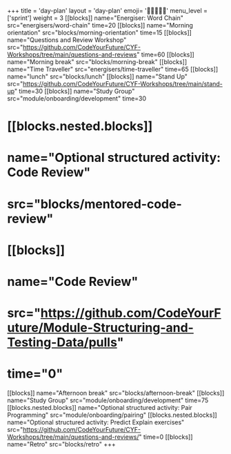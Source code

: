 +++
title = 'day-plan'
layout = 'day-plan'
emoji= '🧑🏾‍🤝‍🧑🏾'
menu_level = ['sprint']
weight = 3
[[blocks]]
name="Energiser: Word Chain"
src="energisers/word-chain"
time=20
[[blocks]]
name="Morning orientation"
src="blocks/morning-orientation"
time=15
[[blocks]]
name="Questions and Review Workshop"
src="https://github.com/CodeYourFuture/CYF-Workshops/tree/main/questions-and-reviews"
time=60
[[blocks]]
name="Morning break"
src="blocks/morning-break"
[[blocks]]
name="Time Traveller"
src="energisers/time-traveller"
time=65
[[blocks]]
name="lunch"
src="blocks/lunch"
[[blocks]]
name="Stand Up"
src="https://github.com/CodeYourFuture/CYF-Workshops/tree/main/stand-up"
time=30
[[blocks]]
name="Study Group"
src="module/onboarding/development"
time=30
# [[blocks.nested.blocks]]
# name="Optional structured activity: Code Review"
# src="blocks/mentored-code-review"
# [[blocks]]
# name="Code Review"
# src="https://github.com/CodeYourFuture/Module-Structuring-and-Testing-Data/pulls"
# time="0"
[[blocks]]
name="Afternoon break"
src="blocks/afternoon-break"
[[blocks]]
name="Study Group"
src="module/onboarding/development"
time=75
[[blocks.nested.blocks]]
name="Optional structured activity: Pair Programming"
src="module/onboarding/pairing"
[[blocks.nested.blocks]]
name="Optional structured activity: Predict Explain exercises"
src="https://github.com/CodeYourFuture/CYF-Workshops/tree/main/questions-and-reviews/"
time=0
[[blocks]]
name="Retro"
src="blocks/retro"
+++
